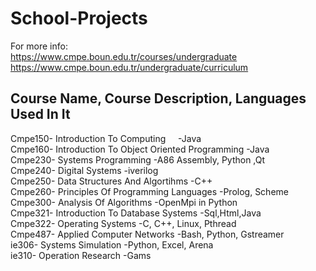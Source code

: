 # School-Projects

For more info:  
https://www.cmpe.boun.edu.tr/courses/undergraduate  
https://www.cmpe.boun.edu.tr/undergraduate/curriculum  


Course Name, Course Description, Languages Used In It  
-----------------------------------------------------  
Cmpe150- Introduction To Computing&nbsp;&nbsp;&nbsp;&nbsp;&nbsp;-Java   
Cmpe160- Introduction To Object Oriented Programming              -Java  
Cmpe230- Systems Programming                                      -A86 Assembly, Python ,Qt  
Cmpe240- Digital Systems                                          -iverilog  
Cmpe250- Data Structures And Algortihms                           -C++  
Cmpe260- Principles Of Programming Languages                      -Prolog, Scheme   
Cmpe300- Analysis Of Algorithms                                   -OpenMpi in Python  
Cmpe321- Introduction To Database Systems                         -Sql,Html,Java  
Cmpe322- Operating Systems                                        -C, C++, Linux, Pthread  
Cmpe487- Applied Computer Networks                                -Bash, Python, Gstreamer   
ie306- Systems Simulation                                         -Python, Excel, Arena  
ie310- Operation Research                                         -Gams
  
